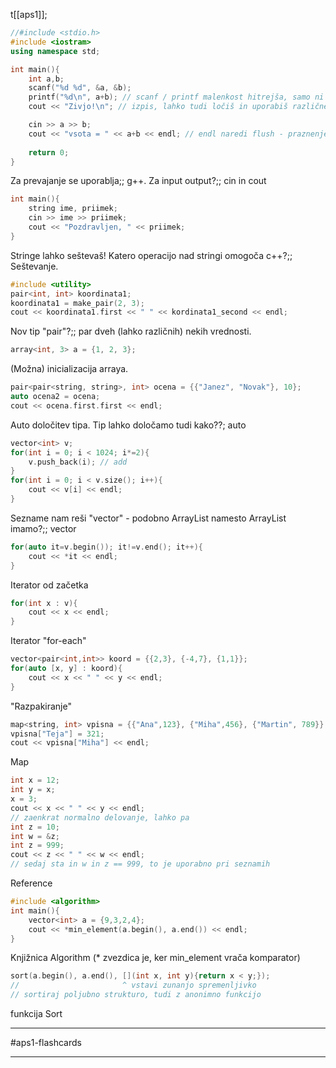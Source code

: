t[[aps1]];


```c++
//#include <stdio.h>
#include <iostram>
using namespace std;

int main(){
	int a,b;
	scanf("%d %d", &a, &b);
	printf("%d\n", a+b); // scanf / printf malenkost hitrejša, samo ni razlike
	cout << "Zivjo!\n"; // izpis, lahko tudi ločiš in uporabiš različne tipe

	cin >> a >> b;
	cout << "vsota = " << a+b << endl; // endl naredi flush - praznenje medpomnilnika
		   
	return 0;
}
```
Za prevajanje se uporablja;; g++.
Za input output?;; cin in cout


```c++
int main(){
	string ime, priimek;
	cin >> ime >> priimek;
	cout << "Pozdravljen, " << priimek;
}

```
Stringe lahko seštevaš!
	Katero operacijo nad stringi omogoča c++?;; Seštevanje.


```c++
#include <utility>
pair<int, int> koordinata1;
koordinata1 = make_pair(2, 3);
cout << koordinata1.first << " " << kordinata1_second << endl;
```
Nov tip "pair"?;; par dveh (lahko različnih) nekih vrednosti.


```c++
array<int, 3> a = {1, 2, 3};
```
(Možna) inicializacija arraya.


```c++
pair<pair<string, string>, int> ocena = {{"Janez", "Novak"}, 10};
auto ocena2 = ocena;
cout << ocena.first.first << endl;
```
Auto določitev tipa.
	Tip lahko določamo tudi kako??; auto


```c++
vector<int> v;
for(int i = 0; i < 1024; i*=2){
	v.push_back(i); // add
}
for(int i = 0; i < v.size(); i++){
	cout << v[i] << endl;
}
```
Sezname nam reši "vector" - podobno ArrayList
	namesto ArrayList imamo?;; vector


```c++
for(auto it=v.begin()); it!=v.end(); it++){
	cout << *it << endl;
}
```
Iterator od začetka


```c++
for(int x : v){
	cout << x << endl;
}
```
Iterator "for-each"


```c++
vector<pair<int,int>> koord = {{2,3}, {-4,7}, {1,1}};
for(auto [x, y] : koord){
	cout << x << " " << y << endl;
}
```
"Razpakiranje"


```c++
map<string, int> vpisna = {{"Ana",123}, {"Miha",456}, {"Martin", 789}};
vpisna["Teja"] = 321;
cout << vpisna["Miha"] << endl;
```
Map


```c++
int x = 12;
int y = x;
x = 3;
cout << x << " " << y << endl;
// zaenkrat normalno delovanje, lahko pa
int z = 10;
int w = &z;
int z = 999;
cout << z << " " << w << endl;
// sedaj sta in w in z == 999, to je uporabno pri seznamih
```
Reference


```c++
#include <algorithm>
int main(){
	vector<int> a = {9,3,2,4};
	cout << *min_element(a.begin(), a.end()) << endl;
}
```
Knjižnica Algorithm (* zvezdica je, ker min_element vrača komparator)


```c++
sort(a.begin(), a.end(), [](int x, int y){return x < y;}); 
//                       ^ vstavi zunanjo spremenljivko
// sortiraj poljubno strukturo, tudi z anonimno funkcijo
```
funkcija Sort

---

#aps1-flashcards 

---
